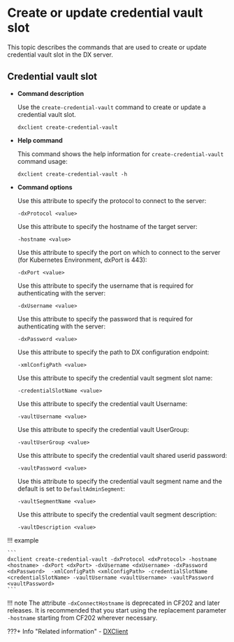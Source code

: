 # Create or update credential vault slot

This topic describes the commands that are used to create or update credential vault slot in the DX server.

## Credential vault slot

-   **Command description**

    Use the `create-credential-vault` command to create or update a credential vault slot.

    ```
    dxclient create-credential-vault
    ```

-   **Help command**

    This command shows the help information for `create-credential-vault` command usage:

    ```
    dxclient create-credential-vault -h
    ```

-   **Command options**

    Use this attribute to specify the protocol to connect to the server:

    ```
    -dxProtocol <value>
    ```

    Use this attribute to specify the hostname of the target server:

    ```
    -hostname <value>
    ```

    Use this attribute to specify the port on which to connect to the server (for Kubernetes Environment, dxPort is 443):

    ```
    -dxPort <value>
    ```

    Use this attribute to specify the username that is required for authenticating with the server:

    ```
    -dxUsername <value>
    ```

    Use this attribute to specify the password that is required for authenticating with the server:

    ```
    -dxPassword <value>
    ```

    Use this attribute to specify the path to DX configuration endpoint:

    ```
    -xmlConfigPath <value>
    ```

    Use this attribute to specify the credential vault segment slot name:

    ```
    -credentialSlotName <value>
    ```

    Use this attribute to specify the credential vault Username:

    ```
    -vaultUsername <value>
    ```

    Use this attribute to specify the credential vault UserGroup:

    ```
    -vaultUserGroup <value>
    ```

    Use this attribute to specify the credential vault shared userid password:

    ```
    -vaultPassword <value>
    ```

    Use this attribute to specify the credential vault segment name and the default is set to `DefaultAdminSegment`:

    ```
    -vaultSegmentName <value>
    ```

    Use this attribute to specify the credential vault segment description:

    ```
    -vaultDescription <value>
    ```

!!! example

    ```
    dxclient create-credential-vault -dxProtocol <dxProtocol> -hostname <hostname> -dxPort <dxPort> -dxUsername <dxUsername> -dxPassword <dxPassword>  -xmlConfigPath <xmlConfigPath> -credentialSlotName <credentialSlotName> -vaultUsername <vaultUsername> -vaultPassword <vaultPassword>
    ```

!!! note 
    The attribute `-dxConnectHostname` is deprecated in CF202 and later releases. It is recommended that you start using the replacement parameter `-hostname` starting from CF202 wherever necessary.


 ???+ Info "Related information" 
    - [DXClient](../dxclient.md)

